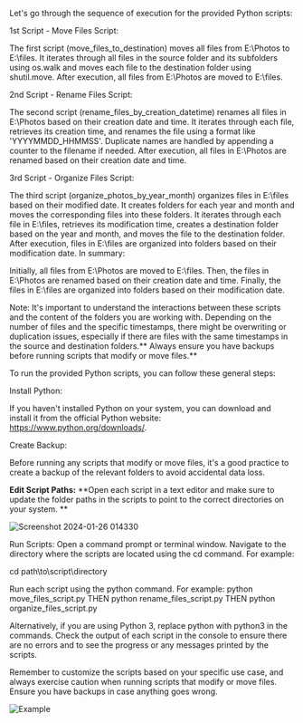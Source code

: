 Let's go through the sequence of execution for the provided Python scripts:

1st Script - Move Files Script:

The first script (move_files_to_destination) moves all files from E:\Photos to E:\files. It iterates through all files in the source folder and its subfolders using os.walk and moves each file to the destination folder using shutil.move.
After execution, all files from E:\Photos are moved to E:\files.

2nd Script - Rename Files Script:

The second script (rename_files_by_creation_datetime) renames all files in E:\Photos based on their creation date and time. It iterates through each file, retrieves its creation time, and renames the file using a format like 'YYYYMMDD_HHMMSS'.
Duplicate names are handled by appending a counter to the filename if needed.
After execution, all files in E:\Photos are renamed based on their creation date and time.

3rd Script - Organize Files Script:

The third script (organize_photos_by_year_month) organizes files in E:\files based on their modified date. It creates folders for each year and month and moves the corresponding files into these folders.
It iterates through each file in E:\files, retrieves its modification time, creates a destination folder based on the year and month, and moves the file to the destination folder.
After execution, files in E:\files are organized into folders based on their modification date.
In summary:

Initially, all files from E:\Photos are moved to E:\files.
Then, the files in E:\Photos are renamed based on their creation date and time.
Finally, the files in E:\files are organized into folders based on their modification date.

Note: It's important to understand the interactions between these scripts and the content of the folders you are working with. Depending on the number of files and the specific timestamps, there might be overwriting or duplication issues, especially if there are files with the same timestamps in the source and destination folders.** Always ensure you have backups before running scripts that modify or move files.**

To run the provided Python scripts, you can follow these general steps:

Install Python:

If you haven't installed Python on your system, you can download and install it from the official Python website: https://www.python.org/downloads/.

Create Backup:

Before running any scripts that modify or move files, it's a good practice to create a backup of the relevant folders to avoid accidental data loss.

**Edit Script Paths:**
**Open each script in a text editor and make sure to update the folder paths in the scripts to point to the correct directories on your system.
**

![Screenshot 2024-01-26 014330](https://github.com/radenko98/Photo-Move-Rename-Sort/assets/22021972/2cffe302-103c-4939-b6d5-35c24c33d94a)


Run Scripts:
Open a command prompt or terminal window.
Navigate to the directory where the scripts are located using the cd command. For example:

cd path\to\script\directory

Run each script using the python command. For example:
python move_files_script.py
THEN
python rename_files_script.py
THEN 
python organize_files_script.py

Alternatively, if you are using Python 3, replace python with python3 in the commands.
Check the output of each script in the console to ensure there are no errors and to see the progress or any messages printed by the scripts.

Remember to customize the scripts based on your specific use case, and always exercise caution when running scripts that modify or move files. Ensure you have backups in case anything goes wrong.


![Example](https://github.com/radenko98/Photo-Move-Rename-Sort/assets/22021972/d6eeb744-0c3b-4478-998f-fa09211d8f43)





